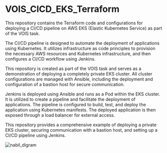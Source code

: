 # VOIS_CICD_EKS_Terraform

This repository contains the Terraform code and configurations for deploying a CI/CD pipeline on AWS EKS (Elastic Kubernetes Service) as part of the VOIS task.

The CI/CD pipeline is designed to automate the deployment of applications using Kubernetes. It utilizes infrastructure as code principles to provision the necessary AWS resources and Kubernetes infrastructure, and then configures a CI/CD workflow using Jenkins.

This repository is created as part of the VOIS task and serves as a demonstration of deploying a completely private EKS cluster. All cluster configurations are managed with Ansible, including the deployment and configuration of a bastion host for secure communication.

Jenkins is deployed using Ansible and runs as a Pod within the EKS cluster. It is utilized to create a pipeline and facilitate the deployment of applications. The pipeline is configured to build, test, and deploy the application using Kubernetes manifests. The deployed application is then exposed through a load balancer for external access.

This repository provides a comprehensive example of deploying a private EKS cluster, securing communication with a bastion host, and setting up a CI/CD pipeline using Jenkins.

![nabil_digram](https://github.com/AhmedNabilSharawy/VOIS_CICD_EKS_Task_Terraform/assets/83243320/23f500c8-a1df-4af1-9783-7641ccb21c1e)
